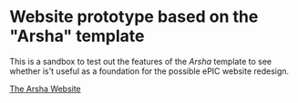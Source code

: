 # Website prototype based on the "Arsha" template

This is a sandbox to test out the features of the _Arsha_ template to see whether is't useful as
a foundation for the possible ePIC website redesign.

[The Arsha Website](https://bootstrapmade.com/arsha-free-bootstrap-html-template-corporate/)



